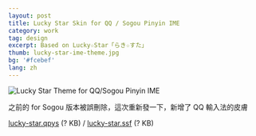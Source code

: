 ```yaml
---
layout: post
title: Lucky Star Skin for QQ / Sogou Pinyin IME
category: work
tag: design
excerpt: Based on Lucky☆Star「らき☆すた」
thumb: lucky-star-ime-theme.jpg
bg: '#fcebef'
lang: zh
---
```


<p><img src="{{ site.file }}/lucky-star-for-sogou_large.png" alt="Lucky Star Theme for QQ/Sogou Pinyin IME"></p>

<div class=txt>
<p>之前的 for Sogou 版本被誤刪除，這次重新發一下，新增了 QQ 輸入法的皮膚</p>

<p class=download><a href="http://skin.py.qq.com/fcgi-bin/showdetail?skinid=4293199403">lucky-star.qpys</a> (? KB) / <a href="http://pinyin.sogou.com/skins/sv_307818.html">lucky-star.ssf</a> (? KB)</p>
</div>